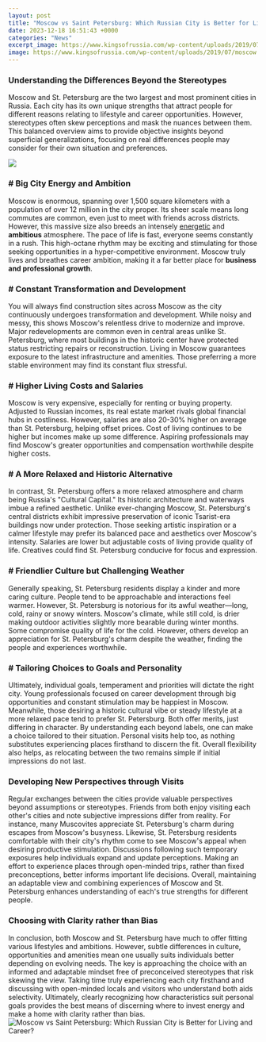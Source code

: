 ```yaml
---
layout: post
title: "Moscow vs Saint Petersburg: Which Russian City is Better for Living and Career?"
date: 2023-12-18 16:51:43 +0000
categories: "News"
excerpt_image: https://www.kingsofrussia.com/wp-content/uploads/2019/07/moscow.jpg
image: https://www.kingsofrussia.com/wp-content/uploads/2019/07/moscow.jpg
---
```


### Understanding the Differences Beyond the Stereotypes
Moscow and St. Petersburg are the two largest and most prominent cities in Russia. Each city has its own unique strengths that attract people for different reasons relating to lifestyle and career opportunities. However, stereotypes often skew perceptions and mask the nuances between them. This balanced overview aims to provide objective insights beyond superficial generalizations, focusing on real differences people may consider for their own situation and preferences.

![](https://i.ytimg.com/vi/vCtORxSYQXo/maxresdefault.jpg)
### # Big City Energy and Ambition 
Moscow is enormous, spanning over 1,500 square kilometers with a population of over 12 million in the city proper. Its sheer scale means long commutes are common, even just to meet with friends across districts. However, this massive size also breeds an intensely [energetic](https://thelivenews.github.io/2023-10-25-life-as-an-expat-in-panama-the-good-the-bad-and-the-complex-realities/) and **ambitious** atmosphere. The pace of life is fast, everyone seems constantly in a rush. This high-octane rhythm may be exciting and stimulating for those seeking opportunities in a hyper-competitive environment. Moscow truly lives and breathes career ambition, making it a far better place for **business and professional growth**.
### # Constant Transformation and Development  
You will always find construction sites across Moscow as the city continuously undergoes transformation and development. While noisy and messy, this shows Moscow's relentless drive to modernize and improve. Major redevelopments are common even in central areas unlike St. Petersburg, where most buildings in the historic center have protected status restricting repairs or reconstruction. Living in Moscow guarantees exposure to the latest infrastructure and amenities. Those preferring a more stable environment may find its constant flux stressful.
### # Higher Living Costs and Salaries
Moscow is very expensive, especially for renting or buying property. Adjusted to Russian incomes, its real estate market rivals global financial hubs in costliness. However, salaries are also 20-30% higher on average than St. Petersburg, helping offset prices. Cost of living continues to be higher but incomes make up some difference. Aspiring professionals may find Moscow's greater opportunities and compensation worthwhile despite higher costs.
### # A More Relaxed and Historic Alternative 
In contrast, St. Petersburg offers a more relaxed atmosphere and charm being Russia's "Cultural Capital." Its historic architecture and waterways imbue a refined aesthetic. Unlike ever-changing Moscow, St. Petersburg's central districts exhibit impressive preservation of iconic Tsarist-era buildings now under protection. Those seeking artistic inspiration or a calmer lifestyle may prefer its balanced pace and aesthetics over Moscow's intensity. Salaries are lower but adjustable costs of living provide quality of life. Creatives could find St. Petersburg conducive for focus and expression. 
### # Friendlier Culture but Challenging Weather
Generally speaking, St. Petersburg residents display a kinder and more caring culture. People tend to be approachable and interactions feel warmer. However, St. Petersburg is notorious for its awful weather—long, cold, rainy or snowy winters. Moscow's climate, while still cold, is drier making outdoor activities slightly more bearable during winter months. Some compromise quality of life for the cold. However, others develop an appreciation for St. Petersburg's charm despite the weather, finding the people and experiences worthwhile.
### # Tailoring Choices to Goals and Personality
Ultimately, individual goals, temperament and priorities will dictate the right city. Young professionals focused on career development through big opportunities and constant stimulation may be happiest in Moscow. Meanwhile, those desiring a historic cultural vibe or steady lifestyle at a more relaxed pace tend to prefer St. Petersburg. Both offer merits, just differing in character. By understanding each beyond labels, one can make a choice tailored to their situation. Personal visits help too, as nothing substitutes experiencing places firsthand to discern the fit. Overall flexibility also helps, as relocating between the two remains simple if initial impressions do not last.
### Developing New Perspectives through Visits  
Regular exchanges between the cities provide valuable perspectives beyond assumptions or stereotypes. Friends from both enjoy visiting each other's cities and note subjective impressions differ from reality. For instance, many Muscovites appreciate St. Petersburg's charm during escapes from Moscow's busyness. Likewise, St. Petersburg residents comfortable with their city's rhythm come to see Moscow's appeal when desiring productive stimulation. Discussions following such temporary exposures help individuals expand and update perceptions. Making an effort to experience places through open-minded trips, rather than fixed preconceptions, better informs important life decisions. Overall, maintaining an adaptable view and combining experiences of Moscow and St. Petersburg enhances understanding of each's true strengths for different people.
### Choosing with Clarity rather than Bias
In conclusion, both Moscow and St. Petersburg have much to offer fitting various lifestyles and ambitions. However, subtle differences in culture, opportunities and amenities mean one usually suits individuals better depending on evolving needs. The key is approaching the choice with an informed and adaptable mindset free of preconceived stereotypes that risk skewing the view. Taking time truly experiencing each city firsthand and discussing with open-minded locals and visitors who understand both aids selectivity. Ultimately, clearly recognizing how characteristics suit personal goals provides the best means of discerning where to invest energy and make a home with clarity rather than bias.
![Moscow vs Saint Petersburg: Which Russian City is Better for Living and Career?](https://www.kingsofrussia.com/wp-content/uploads/2019/07/moscow.jpg)
